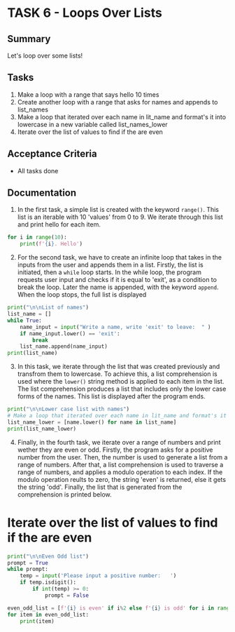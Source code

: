 # TASK 6 - Loops Over Lists

## Summary
Let's loop over some lists!

## Tasks
1. Make a loop with a range that says hello 10 times
2. Create another loop with a range that asks for names and appends to list_names
3. Make a loop that iterated over each name in lit_name and format's it into lowercase in a new variable called list_names_lower
4. Iterate over the list of values to find if the are even

## Acceptance Criteria
- All tasks done

## Documentation

1. In the first task, a simple list is created with the keyword `range()`. This list is an iterable with 10 'values' from 0 to 9.
We iterate through this list and print hello for each item.
```python
for i in range(10):
    print(f'{i}. Hello')
```

2. For the second task, we have to create an infinite loop that takes in the inputs from the user and appends them in a list.
Firstly, the list is initiated, then a `while` loop starts.
In the while loop, the program requests user input and checks if it is equal to 'exit', as a condition to break the loop.
Later the name is appended, with the keyword `append`. When the loop stops, the full list is displayed
```python
print("\n\nList of names")
list_name = []
while True:
    name_input = input("Write a name, write 'exit' to leave:  " )
    if name_input.lower() == 'exit':
        break
    list_name.append(name_input)
print(list_name)
```
3. In this task, we iterate through the list that was created previously and transfrom them to lowercase.
To achieve this, a list comprehension is used where the `lower()` string method is applied to each item in the list.
The list comprehension produces a list that includes only the lower case forms of the names. This list is displayed after the program ends.
```python
print("\n\nLower case list with names")
# Make a loop that iterated over each name in lit_name and format's it into lowercase in a new variable called list_names_lower
list_name_lower = [name.lower() for name in list_name]
print(list_name_lower)
```

4. Finally, in the fourth task, we iterate over a range of numbers and print wether they are even or odd. 
Firstly, the program asks for a positive number from the user. Then, the number is used to generate a list from a range of numbers.
After that, a list comprehension is used to traverse a range of numbers, and applies a modulo operation to each index. 
If the modulo operation reults to zero, the string 'even' is returned, else it gets the string 'odd'. Finally, the list that is generated
from the comprehension is printed below.

# Iterate over the list of values to find if the are even
```python
print("\n\nEven Odd list")
prompt = True 
while prompt:
    temp = input('Please input a positive number:   ')
    if temp.isdigit():
        if int(temp) >= 0:
            prompt = False

even_odd_list = [f'{i} is even' if i%2 else f'{i} is odd' for i in range(int(temp))]
for item in even_odd_list:
    print(item)
```
